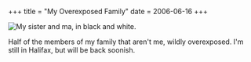 +++
title = "My Overexposed Family"
date = 2006-06-16
+++

![My sister and ma, in black and white.](http://www.aphoenix.ca/photoblog/photos/MyOverexposedFamily.jpg)

Half of the members of my family that aren't me, wildly overexposed. I'm still in Halifax, but will be back soonish.
